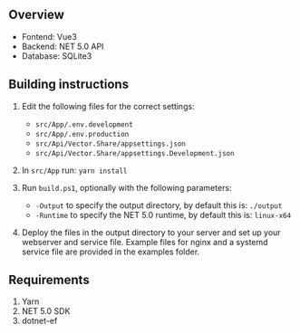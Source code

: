 ## Overview
- Fontend: Vue3
- Backend: NET 5.0 API
- Database: SQLite3

## Building instructions
1. Edit the following files for the correct settings:
    - `src/App/.env.development`
    - `src/App/.env.production`
    - `src/Api/Vector.Share/appsettings.json`
    - `src/Api/Vector.Share/appsettings.Development.json`

2. In `src/App` run: `yarn install`

3. Run `build.ps1`, optionally with the following parameters:
   - `-Output` to specify the output directory, by default this is: `./output`
   - `-Runtime` to specify the NET 5.0 runtime, by default this is: `linux-x64`

4. Deploy the files in the output directory to your server and set up your webserver and service file. Example files for nginx and a systemd service file are provided in the examples folder.

## Requirements
1. Yarn
2. NET 5.0 SDK
3. dotnet-ef